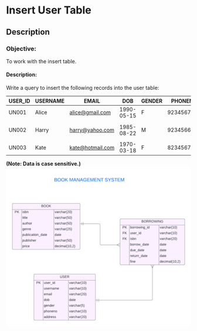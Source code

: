 # Insert User Table

## Description

### Objective:

To work with the insert table.

#### Description:

Write a query to insert the following records into the user table:

| USER_ID | USERNAME | EMAIL              | DOB         | GENDER | PHONENO    | ADDRESS       |
|---------|----------|--------------------|-------------|--------|------------|---------------|
| UN001   | Alice    | alice@gmail.com    | 1990-05-15  | F      | 9234567890 | 123 Main St   |
| UN002   | Harry    | harry@yahoo.com    | 1985-08-22  | M      | 9234566891 | 60 Hobbson St |
| UN003   | Kate     | kate@hotmail.com   | 1970-03-18  | F      | 8234567898 | 35 Willis St  |

**(Note: Data is case sensitive.)**
![image alt](https://github.com/PraveenKumara2k33/Cognizant-JavaStack-Handson-2024/blob/afac1a7b2c141cd56f734326af7175fe08be4c84/Stage%201/SQL%20Programming/image-1.png)
